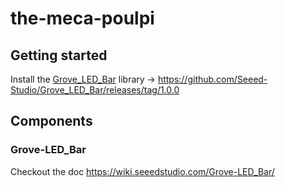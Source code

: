 # the-meca-poulpi

## Getting started

Install the [Grove_LED_Bar](https://github.com/Seeed-Studio/Grove_LED_Bar) library -> https://github.com/Seeed-Studio/Grove_LED_Bar/releases/tag/1.0.0

## Components

### Grove-LED_Bar
Checkout the doc https://wiki.seeedstudio.com/Grove-LED_Bar/
